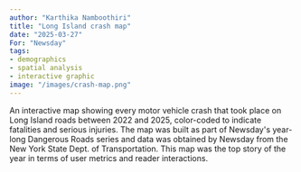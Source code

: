 ```yaml
---
author: "Karthika Namboothiri"
title: "Long Island crash map"
date: "2025-03-27"
For: "Newsday"
tags: 
- demographics
- spatial analysis
- interactive graphic
image: "/images/crash-map.png" 
---
```


An interactive map showing every motor vehicle crash that took place on Long Island roads between 2022 and 2025, color-coded to indicate fatalities and serious injuries. The map was built as part of Newsday's year-long Dangerous Roads series and data was obtained by Newsday from the New York State Dept. of Transportation. This map was the top story of the year in terms of user metrics and reader interactions.
